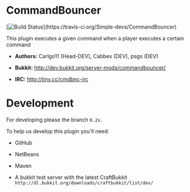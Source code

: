 CommandBouncer
==============

[![Build Status](https://api.travis-ci.org/Simple-devs/CommandBouncer.png?)](https://travis-ci.org/Simple-devs/CommandBouncer)

This plugin executes a given command when a player executes a certain command

+ **Authors:** Carlgo11 (Head-DEV), Cabbex (DEV), psgs (DEV)

+ **Bukkit:** http://dev.bukkit.org/server-mods/commandbouncer/

+ **IRC:** http://tiny.cc/cmdbnc-irc



Development
==============
For developing please the branch `0.2x`.

To help us develop this plugin you'll need:

- GitHub

- NetBeans

- Maven

- A bukkit test server with the latest CraftBukkit `http://dl.bukkit.org/downloads/craftbukkit/list/dev/`
